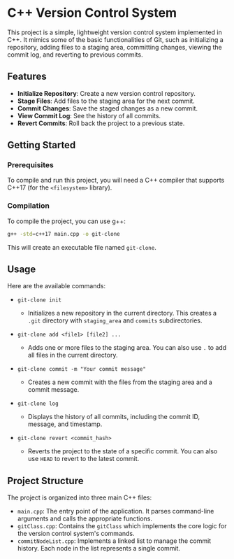 # C++ Version Control System

This project is a simple, lightweight version control system implemented in C++. It mimics some of the basic functionalities of Git, such as initializing a repository, adding files to a staging area, committing changes, viewing the commit log, and reverting to previous commits.

## Features

*   **Initialize Repository**: Create a new version control repository.
*   **Stage Files**: Add files to the staging area for the next commit.
*   **Commit Changes**: Save the staged changes as a new commit.
*   **View Commit Log**: See the history of all commits.
*   **Revert Commits**: Roll back the project to a previous state.

## Getting Started

### Prerequisites

To compile and run this project, you will need a C++ compiler that supports C++17 (for the `<filesystem>` library).

### Compilation

To compile the project, you can use g++:

```bash
g++ -std=c++17 main.cpp -o git-clone
```

This will create an executable file named `git-clone`.

## Usage

Here are the available commands:

*   `git-clone init`
    *   Initializes a new repository in the current directory. This creates a `.git` directory with `staging_area` and `commits` subdirectories.

*   `git-clone add <file1> [file2] ...`
    *   Adds one or more files to the staging area. You can also use `.` to add all files in the current directory.

*   `git-clone commit -m "Your commit message"`
    *   Creates a new commit with the files from the staging area and a commit message.

*   `git-clone log`
    *   Displays the history of all commits, including the commit ID, message, and timestamp.

*   `git-clone revert <commit_hash>`
    *   Reverts the project to the state of a specific commit. You can also use `HEAD` to revert to the latest commit.

## Project Structure

The project is organized into three main C++ files:

*   `main.cpp`: The entry point of the application. It parses command-line arguments and calls the appropriate functions.
*   `gitClass.cpp`: Contains the `gitClass` which implements the core logic for the version control system's commands.
*   `commitNodeList.cpp`: Implements a linked list to manage the commit history. Each node in the list represents a single commit.
